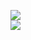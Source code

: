 [![](https://img.shields.io/badge/Made%20With-Github%20Spray-lightgrey.svg?style=for-the-badge&logo=github)](https://github.com/Annihil/github-spray#6802)  
[![](https://i.imgur.com/2DrTn0Z.gif)](https://github.com/Annihil/github-spray)
